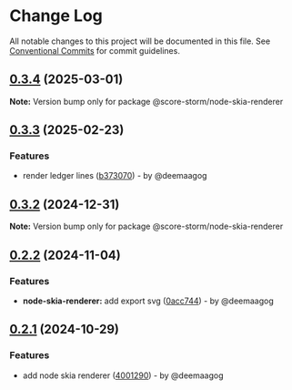 # Change Log

All notable changes to this project will be documented in this file.
See [Conventional Commits](https://conventionalcommits.org) for commit guidelines.

## [0.3.4](https://github.com/deemaagog/score-storm/compare/v0.3.3...v0.3.4) (2025-03-01)

**Note:** Version bump only for package @score-storm/node-skia-renderer

## [0.3.3](https://github.com/deemaagog/score-storm/compare/v0.3.2...v0.3.3) (2025-02-23)

### Features

* render ledger lines ([b373070](https://github.com/deemaagog/score-storm/commit/b373070c4fe7ee5964a7ce73bb6511aa94fb9677)) - by @deemaagog

## [0.3.2](https://github.com/deemaagog/score-storm/compare/v0.2.2...v0.3.2) (2024-12-31)

**Note:** Version bump only for package @score-storm/node-skia-renderer

## [0.2.2](https://github.com/deemaagog/score-storm/compare/v0.2.1...v0.2.2) (2024-11-04)

### Features

* **node-skia-renderer:** add export svg ([0acc744](https://github.com/deemaagog/score-storm/commit/0acc744e32a97d91197dd17c4615ef4a1725dfe5)) - by @deemaagog

## [0.2.1](https://github.com/deemaagog/score-storm/compare/v0.1.1...v0.2.1) (2024-10-29)

### Features

* add node skia renderer ([4001290](https://github.com/deemaagog/score-storm/commit/4001290984e617494d2fb5f952312ddba05b6d88)) - by @deemaagog
